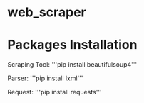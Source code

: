 # web_scraper

# Packages Installation

Scraping Tool:
'''pip install beautifulsoup4'''

Parser:
'''pip install lxml'''

Request:
'''pip install requests'''